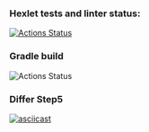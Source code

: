 ### Hexlet tests and linter status:
[![Actions Status](https://github.com/DjingarikDar/java-project-71/workflows/hexlet-check/badge.svg)](https://github.com/DjingarikDar/java-project-71/actions)

### Gradle build
![Actions Status](https://github.com/DjingarikDar/java-project-71/workflows/Gradle-build/badge.svg)

### Differ Step5
[![asciicast](https://asciinema.org/a/573657.svg)](https://asciinema.org/a/573657)